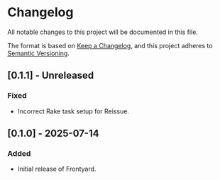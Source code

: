 # Changelog

All notable changes to this project will be documented in this file.

The format is based on [Keep a Changelog](https://keepachangelog.com/en/1.0.0/),
and this project adheres to [Semantic Versioning](https://semver.org/spec/v2.0.0.html).

## [0.1.1] - Unreleased

### Fixed

- Incorrect Rake task setup for Reissue.

## [0.1.0] - 2025-07-14

### Added

- Initial release of Frontyard.
